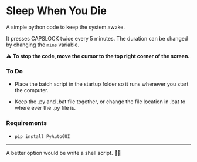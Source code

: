 # Sleep When You Die

A simple python code to keep the system awake.

It presses CAPSLOCK twice every 5 minutes. The duration can be changed by changing the ```mins``` variable.

:warning: **To stop the code, move the cursor to the top right corner of the screen.**

### To Do
- Place the batch script in the startup folder so it runs whenever you start the computer.

- Keep the .py and .bat file together, or change the file location in .bat to where ever the .py file is.

### Requirements
- ```pip install PyAutoGUI```

-------------------------

A better option would be write a shell script. :man_shrugging:
